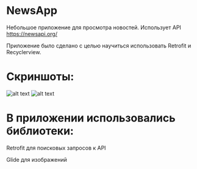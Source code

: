 # NewsApp
Небольшое приложение для просмотра новостей.
Использует API https://newsapi.org/

Приложение было сделано с целью научиться использовать Retrofit и Recyclerview.
# Скриншоты:
![alt text](https://pix.my/CAMTbK)
![alt text](https://pix.my/Ruw3K7)
# В приложении использовались библиотеки:

Retrofit для поисковых запросов к API

Glide для изображений
